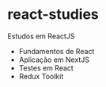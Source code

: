 # react-studies
Estudos em ReactJS

<ul>
<li> Fundamentos de React </li>
<li> Aplicação em NextJS </li>
<li> Testes em React</li>
<li> Redux Toolkit</li>
</ul>
